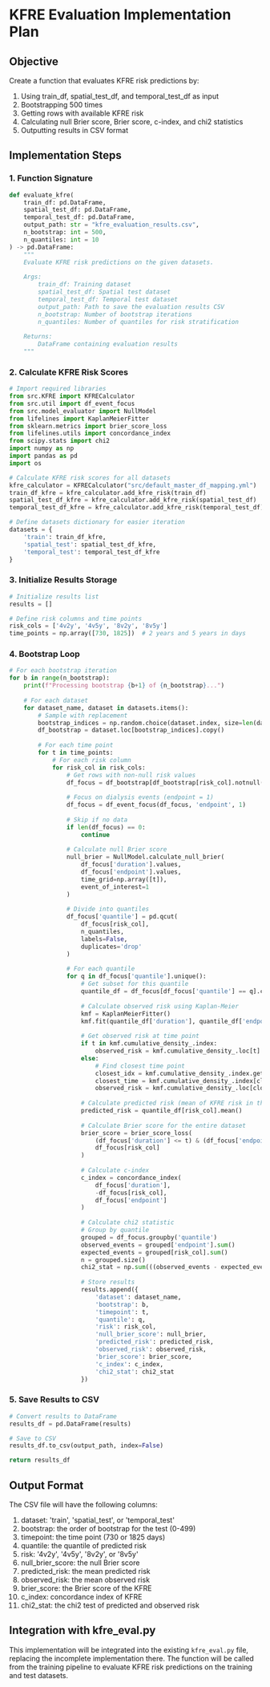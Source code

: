 # KFRE Evaluation Implementation Plan

## Objective
Create a function that evaluates KFRE risk predictions by:
1. Using train_df, spatial_test_df, and temporal_test_df as input
2. Bootstrapping 500 times
3. Getting rows with available KFRE risk
4. Calculating null Brier score, Brier score, c-index, and chi2 statistics
5. Outputting results in CSV format

## Implementation Steps

### 1. Function Signature
```python
def evaluate_kfre(
    train_df: pd.DataFrame,
    spatial_test_df: pd.DataFrame,
    temporal_test_df: pd.DataFrame,
    output_path: str = "kfre_evaluation_results.csv",
    n_bootstrap: int = 500,
    n_quantiles: int = 10
) -> pd.DataFrame:
    """
    Evaluate KFRE risk predictions on the given datasets.
    
    Args:
        train_df: Training dataset
        spatial_test_df: Spatial test dataset
        temporal_test_df: Temporal test dataset
        output_path: Path to save the evaluation results CSV
        n_bootstrap: Number of bootstrap iterations
        n_quantiles: Number of quantiles for risk stratification
        
    Returns:
        DataFrame containing evaluation results
    """
```

### 2. Calculate KFRE Risk Scores
```python
# Import required libraries
from src.KFRE import KFRECalculator
from src.util import df_event_focus
from src.model_evaluator import NullModel
from lifelines import KaplanMeierFitter
from sklearn.metrics import brier_score_loss
from lifelines.utils import concordance_index
from scipy.stats import chi2
import numpy as np
import pandas as pd
import os

# Calculate KFRE risk scores for all datasets
kfre_calculator = KFRECalculator("src/default_master_df_mapping.yml")
train_df_kfre = kfre_calculator.add_kfre_risk(train_df)
spatial_test_df_kfre = kfre_calculator.add_kfre_risk(spatial_test_df)
temporal_test_df_kfre = kfre_calculator.add_kfre_risk(temporal_test_df)

# Define datasets dictionary for easier iteration
datasets = {
    'train': train_df_kfre,
    'spatial_test': spatial_test_df_kfre,
    'temporal_test': temporal_test_df_kfre
}
```

### 3. Initialize Results Storage
```python
# Initialize results list
results = []

# Define risk columns and time points
risk_cols = ['4v2y', '4v5y', '8v2y', '8v5y']
time_points = np.array([730, 1825])  # 2 years and 5 years in days
```

### 4. Bootstrap Loop
```python
# For each bootstrap iteration
for b in range(n_bootstrap):
    print(f"Processing bootstrap {b+1} of {n_bootstrap}...")
    
    # For each dataset
    for dataset_name, dataset in datasets.items():
        # Sample with replacement
        bootstrap_indices = np.random.choice(dataset.index, size=len(dataset), replace=True)
        df_bootstrap = dataset.loc[bootstrap_indices].copy()
        
        # For each time point
        for t in time_points:
            # For each risk column
            for risk_col in risk_cols:
                # Get rows with non-null risk values
                df_focus = df_bootstrap[df_bootstrap[risk_col].notnull()].copy()
                
                # Focus on dialysis events (endpoint = 1)
                df_focus = df_event_focus(df_focus, 'endpoint', 1)
                
                # Skip if no data
                if len(df_focus) == 0:
                    continue
                
                # Calculate null Brier score
                null_brier = NullModel.calculate_null_brier(
                    df_focus['duration'].values,
                    df_focus['endpoint'].values,
                    time_grid=np.array([t]),
                    event_of_interest=1
                )
                
                # Divide into quantiles
                df_focus['quantile'] = pd.qcut(
                    df_focus[risk_col], 
                    n_quantiles, 
                    labels=False, 
                    duplicates='drop'
                )
                
                # For each quantile
                for q in df_focus['quantile'].unique():
                    # Get subset for this quantile
                    quantile_df = df_focus[df_focus['quantile'] == q].copy()
                    
                    # Calculate observed risk using Kaplan-Meier
                    kmf = KaplanMeierFitter()
                    kmf.fit(quantile_df['duration'], quantile_df['endpoint'])
                    
                    # Get observed risk at time point
                    if t in kmf.cumulative_density_.index:
                        observed_risk = kmf.cumulative_density_.loc[t].values[0]
                    else:
                        # Find closest time point
                        closest_idx = kmf.cumulative_density_.index.get_indexer([t], method='nearest')[0]
                        closest_time = kmf.cumulative_density_.index[closest_idx]
                        observed_risk = kmf.cumulative_density_.loc[closest_time].values[0]
                    
                    # Calculate predicted risk (mean of KFRE risk in this quantile)
                    predicted_risk = quantile_df[risk_col].mean()
                    
                    # Calculate Brier score for the entire dataset
                    brier_score = brier_score_loss(
                        (df_focus['duration'] <= t) & (df_focus['endpoint'] == 1),
                        df_focus[risk_col]
                    )
                    
                    # Calculate c-index
                    c_index = concordance_index(
                        df_focus['duration'],
                        -df_focus[risk_col],
                        df_focus['endpoint']
                    )
                    
                    # Calculate chi2 statistic
                    # Group by quantile
                    grouped = df_focus.groupby('quantile')
                    observed_events = grouped['endpoint'].sum()
                    expected_events = grouped[risk_col].sum()
                    n = grouped.size()
                    chi2_stat = np.sum(((observed_events - expected_events) ** 2) / (expected_events * (1 - expected_events / n)))
                    
                    # Store results
                    results.append({
                        'dataset': dataset_name,
                        'bootstrap': b,
                        'timepoint': t,
                        'quantile': q,
                        'risk': risk_col,
                        'null_brier_score': null_brier,
                        'predicted_risk': predicted_risk,
                        'observed_risk': observed_risk,
                        'brier_score': brier_score,
                        'c_index': c_index,
                        'chi2_stat': chi2_stat
                    })
```

### 5. Save Results to CSV
```python
# Convert results to DataFrame
results_df = pd.DataFrame(results)

# Save to CSV
results_df.to_csv(output_path, index=False)

return results_df
```

## Output Format
The CSV file will have the following columns:
1. dataset: 'train', 'spatial_test', or 'temporal_test'
2. bootstrap: the order of bootstrap for the test (0-499)
3. timepoint: the time point (730 or 1825 days)
4. quantile: the quantile of predicted risk
5. risk: '4v2y', '4v5y', '8v2y', or '8v5y'
6. null_brier_score: the null Brier score
7. predicted_risk: the mean predicted risk
8. observed_risk: the mean observed risk
9. brier_score: the Brier score of the KFRE
10. c_index: concordance index of KFRE
11. chi2_stat: the chi2 test of predicted and observed risk

## Integration with kfre_eval.py
This implementation will be integrated into the existing `kfre_eval.py` file, replacing the incomplete implementation there. The function will be called from the training pipeline to evaluate KFRE risk predictions on the training and test datasets.